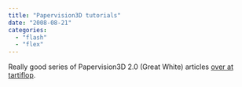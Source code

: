 ```yaml
---
title: "Papervision3D tutorials"
date: "2008-08-21"
categories: 
  - "flash"
  - "flex"
---
```


Really good series of Papervision3D 2.0 (Great White) articles [over at tartiflop](http://tartiflop.blogspot.com/2008/07/first-steps-in-papervision3d-part-1.html).
